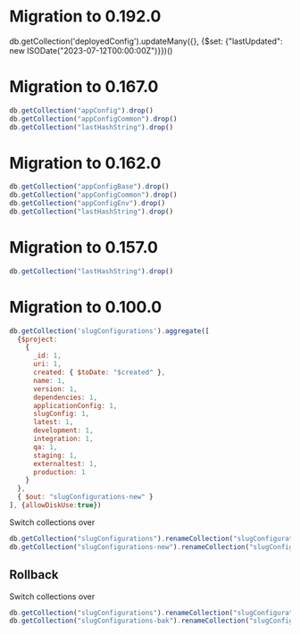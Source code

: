 # Migration to 0.192.0
db.getCollection('deployedConfig').updateMany({}, {$set: {"lastUpdated": new ISODate("2023-07-12T00:00:00Z")}})()

# Migration to 0.167.0

```javascript
db.getCollection("appConfig").drop()
db.getCollection("appConfigCommon").drop()
db.getCollection("lastHashString").drop()
```

# Migration to 0.162.0

```javascript
db.getCollection("appConfigBase").drop()
db.getCollection("appConfigCommon").drop()
db.getCollection("appConfigEnv").drop()
db.getCollection("lastHashString").drop()
```

# Migration to 0.157.0

```javascript
db.getCollection("lastHashString").drop()
```

# Migration to 0.100.0

```javascript
db.getCollection('slugConfigurations').aggregate([
  {$project:
    {
      _id: 1,
      uri: 1,
      created: { $toDate: "$created" },
      name: 1,
      version: 1,
      dependencies: 1,
      applicationConfig: 1,
      slugConfig: 1,
      latest: 1,
      development: 1,
      integration: 1,
      qa: 1,
      staging: 1,
      externaltest: 1,
      production: 1
    }
  },
  { $out: "slugConfigurations-new" }
], {allowDiskUse:true})
```

Switch collections over
```javascript
db.getCollection("slugConfigurations").renameCollection("slugConfigurations-bak")
db.getCollection("slugConfigurations-new").renameCollection("slugConfigurations")
```

## Rollback

Switch collections over
```javascript
db.getCollection("slugConfigurations").renameCollection("slugConfigurations-new")
db.getCollection("slugConfigurations-bak").renameCollection("slugConfigurations")
```
